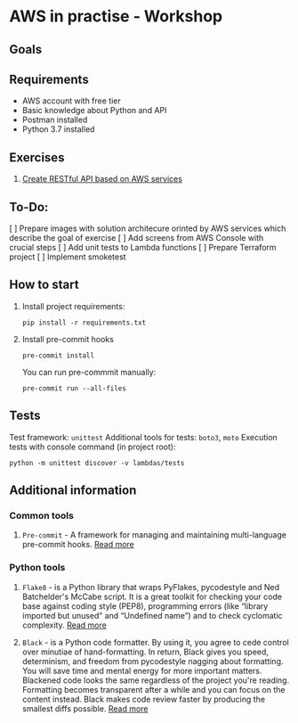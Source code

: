 # AWS in practise - Workshop

## Goals

## Requirements 
- AWS account with free tier
- Basic knowledge about Python and API
- Postman installed
- Python 3.7 installed

## Exercises
1. [Create RESTful API based on AWS services](instructions/ex1/ex1.md)

## To-Do:

[ ] Prepare images with solution architecure orinted by AWS services which describe the goal of exercise
[ ] Add screens from AWS Console with crucial steps
[ ] Add unit tests to Lambda functions
[ ] Prepare Terraform project 
[ ] Implement smoketest

## How to start

1. Install project requirements:
    ```
    pip install -r requirements.txt
    ```

2. Install pre-commit hooks
    ```
    pre-commit install
    ```

    You can run pre-commmit manually: 
    ```
    pre-commit run --all-files
    ```

## Tests

Test framework: `unittest`
Additional tools for tests: `boto3`, `moto`
Execution tests with console command (in project root):

```
python -m unittest discover -v lambdas/tests
```


## Additional information

### Common tools 

1. `Pre-commit` - A framework for managing and maintaining multi-language pre-commit hooks. [Read more](https://pre-commit.com)

### Python tools

1. `Flake8` - is a Python library that wraps PyFlakes, pycodestyle and Ned Batchelder's McCabe script. It is a great toolkit for checking your code base against coding style (PEP8), programming errors (like “library imported but unused” and “Undefined name”) and to check cyclomatic complexity. [Read more](https://simpleisbetterthancomplex.com/packages/2016/08/05/flake8.html)

2. `Black` - is a Python code formatter. By using it, you agree to cede control over minutiae of hand-formatting. In return, Black gives you speed, determinism, and freedom from pycodestyle nagging about formatting. You will save time and mental energy for more important matters.
Blackened code looks the same regardless of the project you're reading. Formatting becomes transparent after a while and you can focus on the content instead.
Black makes code review faster by producing the smallest diffs possible. [Read more](https://pypi.org/project/black/)
